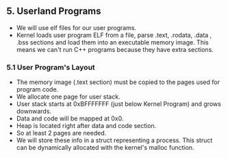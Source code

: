 ## 5. Userland Programs
- We will use elf files for our user programs.
- Kernel loads user program ELF from a file, parse .text, .rodata, .data , .bss sections and load them 
into an executable memory image. This means we can't run C++ programs because they have extra sections.

### 5.1 User Program's Layout
- The memory image (.text section) must be copied to the pages used for program code.
- We allocate one page for user stack.
- User stack starts at 0xBFFFFFFF (just below Kernel Program) and grows downwards.
- Data and code will be mapped at 0x0.
- Heap is located right after data and code section.
- So at least 2 pages are needed.
- We will store these info in a struct representing a process. This struct can be dynamically allocated 
with the kernel's malloc function.
